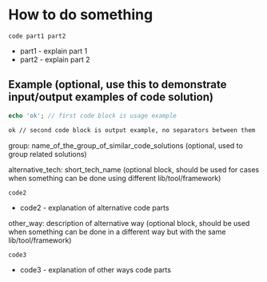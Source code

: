 # How to do something

```language
code part1 part2
```

- part1 - explain part 1
- part2 - explain part 2

## Example (optional, use this to demonstrate input/output examples of code solution)
```php
echo 'ok'; // first code block is usage example
```
```bash
ok // second code block is output example, no separators between them
```

group: name_of_the_group_of_similar_code_solutions (optional, used to group related solutions)

alternative_tech: short_tech_name (optional block, should be used for cases when something can be done using different lib/tool/framework)
```language
code2
```
- code2 - explanation of alternative code parts


other_way: description of alternative way (optional block, should be used when something can be done in a different way but with the same lib/tool/framework)
```language
code3
```
- code3 - explanation of other ways code parts
